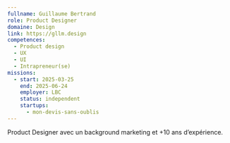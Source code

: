```yaml
---
fullname: Guillaume Bertrand
role: Product Designer
domaine: Design
link: https://gllm.design
competences:
  - Product design
  - UX
  - UI
  - Intrapreneur(se)
missions:
  - start: 2025-03-25
    end: 2025-06-24
    employer: LBC
    status: independent
    startups:
      - mon-devis-sans-oublis
---
```

Product Designer avec un background marketing et +10 ans d’expérience.